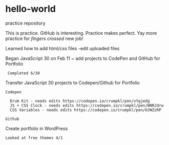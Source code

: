 # hello-world
practice repository

This is practice. GitHub is interesting. Practice makes perfect. 
Yay more practice for *fingers crossed* new job! 

Learned how to add html/css files
  -edit uploaded files
  
Began JavaScript 30 on Feb 11 ~ add projects to CodePen and GitHub for Portfolio
     
     Completed 6/30

Transfer JavaScript 30 projects to Codepen/Github for Portfolio
  
    Codepen
      
      Drum Kit - needs edits https://codepen.io/crumpkl/pen/vYgjedg
      JS + CSS Clock - needs edits https://codepen.io/crumpkl/pen/WNRJdrw
      CSS Variables - needs edits https://codepen.io/crumpkl/pen/OJWZzRP
    
    Github
    
Create portfolio in WordPress

    Looked at free themes 4/1
